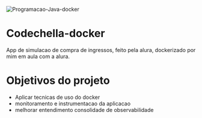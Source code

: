 ![Programacao-Java-docker](https://myfranbucketimagens.s3.sa-east-1.amazonaws.com/fran-docker.png)

# Codechella-docker

App de simulacao de compra de ingressos, feito pela alura, dockerizado por mim em aula com a alura.

# Objetivos do projeto 
- Aplicar tecnicas de uso do docker
- monitoramento e instrumentacao da aplicacao 
- melhorar entendimento consolidade de observabilidade
